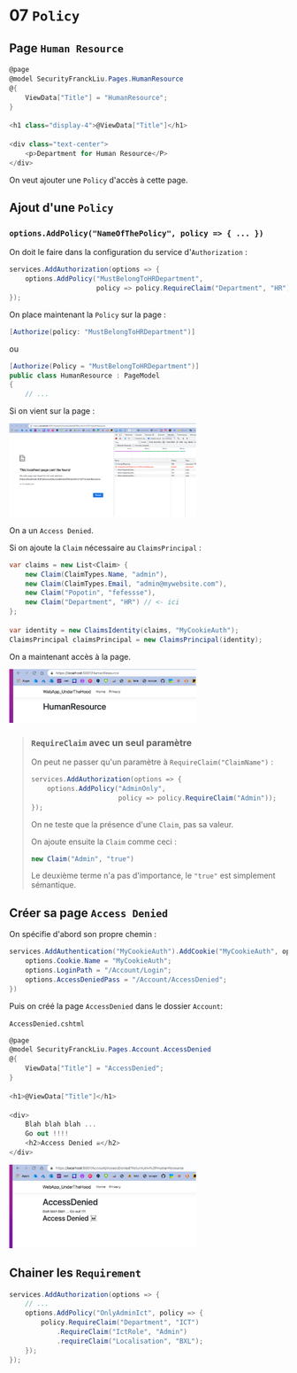 # 07 `Policy`

## Page `Human Resource`

```cs
@page
@model SecurityFranckLiu.Pages.HumanResource
@{
    ViewData["Title"] = "HumanResource";
}

<h1 class="display-4">@ViewData["Title"]</h1>

<div class="text-center">
    <p>Department for Human Resource</P>
</div>
```

On veut ajouter une `Policy` d'accès à cette page.



## Ajout d'une `Policy`

### `options.AddPolicy("NameOfThePolicy", policy => { ... })`

On doit le faire dans la configuration du service d'`Authorization` :

```cs
services.AddAuthorization(options => {
    options.AddPolicy("MustBelongToHRDepartment", 
                      policy => policy.RequireClaim("Department", "HR"));
});
```

On place maintenant la `Policy` sur la page :

```cs
[Authorize(policy: "MustBelongToHRDepartment")]
```

ou

```cs
[Authorize(Policy = "MustBelongToHRDepartment")]
public class HumanResource : PageModel
{
    // ...
```

Si on vient sur la page :

<img src="assets/access-denied-error-404-not-found-check.png" alt="access-denied-error-404-not-found-check" style="zoom:33%;" />

On a un `Access Denied`.

Si on ajoute la `Claim` nécessaire au `ClaimsPrincipal` :

```cs
var claims = new List<Claim> {
    new Claim(ClaimTypes.Name, "admin"),
    new Claim(ClaimTypes.Email, "admin@mywebsite.com"),
    new Claim("Popotin", "fefessse"),
    new Claim("Department", "HR") // <- ici
};

var identity = new ClaimsIdentity(claims, "MyCookieAuth");
ClaimsPrincipal claimsPrincipal = new ClaimsPrincipal(identity);
```

On a maintenant accès à la page.

<img src="assets/human-resource-access-authorized-ok.png" alt="human-resource-access-authorized-ok" style="zoom:33%;" />

> ### `RequireClaim` avec un seul paramètre
>
> On peut ne passer qu'un paramètre à `RequireClaim("ClaimName")` :
>
> ```cs
> services.AddAuthorization(options => {
>     options.AddPolicy("AdminOnly", 
>                       policy => policy.RequireClaim("Admin"));
> });
> ```
>
> On ne teste que la présence d'une `Claim`, pas sa valeur.
>
> On ajoute ensuite la `Claim` comme ceci :
>
> ```cs
> new Claim("Admin", "true")
> ```
>
> Le deuxième terme n'a pas d'importance, le `"true"` est simplement sémantique.

## Créer sa page `Access Denied`

On spécifie d'abord son propre chemin :

```cs
services.AddAuthentication("MyCookieAuth").AddCookie("MyCookieAuth", options => {
    options.Cookie.Name = "MyCookieAuth";
    options.LoginPath = "/Account/Login";
    options.AccessDeniedPass = "/Account/AccessDenied";
})
```

Puis on créé la page `AccessDenied` dans le dossier `Account`:

`AccessDenied.cshtml`

```cs
@page
@model SecurityFranckLiu.Pages.Account.AccessDenied
@{
    ViewData["Title"] = "AccessDenied";
}

<h1>@ViewData["Title"]</h1>

<div>
    Blah blah blah ...
    Go out !!!!
    <h2>Access Denied ☠️</h2>
</div>
```

<img src="assets/custom-access-denied-page-human-resource-hue.png" alt="custom-access-denied-page-human-resource-hue" style="zoom:33%;" />



## Chainer les `Requirement`

```cs
services.AddAuthorization(options => {
    // ...
    options.AddPolicy("OnlyAdminIct", policy => {
        policy.RequireClaim("Department", "ICT")
            .RequireClaim("IctRole", "Admin")
            .requireClaim("Localisation", "BXL");
    });
});
```

